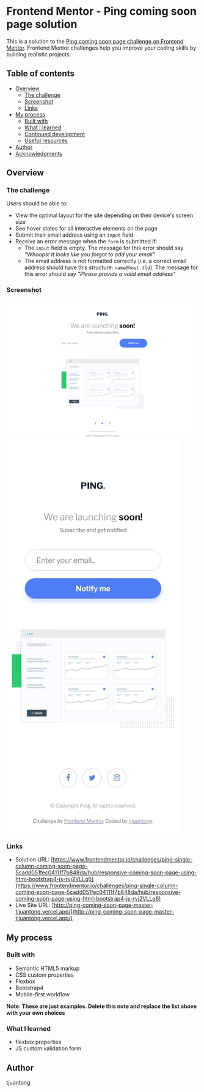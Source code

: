 # Frontend Mentor - Ping coming soon page solution

This is a solution to the [Ping coming soon page challenge on Frontend Mentor](https://www.frontendmentor.io/challenges/ping-single-column-coming-soon-page-5cadd051fec04111f7b848da). Frontend Mentor challenges help you improve your coding skills by building realistic projects. 

## Table of contents

- [Overview](#overview)
  - [The challenge](#the-challenge)
  - [Screenshot](#screenshot)
  - [Links](#links)
- [My process](#my-process)
  - [Built with](#built-with)
  - [What I learned](#what-i-learned)
  - [Continued development](#continued-development)
  - [Useful resources](#useful-resources)
- [Author](#author)
- [Acknowledgments](#acknowledgments)

## Overview

### The challenge

Users should be able to:

- View the optimal layout for the site depending on their device's screen size
- See hover states for all interactive elements on the page
- Submit their email address using an `input` field
- Receive an error message when the `form` is submitted if:
	- The `input` field is empty. The message for this error should say *"Whoops! It looks like you forgot to add your email"*
	- The email address is not formatted correctly (i.e. a correct email address should have this structure: `name@host.tld`). The message for this error should say *"Please provide a valid email address"*

### Screenshot

![Laptop View](https://github.com/tjjuantong/ping-coming-soon-page-master/blob/master/screenshots/laptop-view.jpeg)
![Mobiile View](https://github.com/tjjuantong/ping-coming-soon-page-master/blob/master/screenshots/mobile-view.jpeg)

### Links

- Solution URL: [https://www.frontendmentor.io/challenges/ping-single-column-coming-soon-page-5cadd051fec04111f7b848da/hub/responsive-coming-soon-page-using-html-bootstrap4-js-rvj2VLLq6](https://www.frontendmentor.io/challenges/ping-single-column-coming-soon-page-5cadd051fec04111f7b848da/hub/responsive-coming-soon-page-using-html-bootstrap4-js-rvj2VLLq6)
- Live Site URL: [http://ping-coming-soon-page-master-tjjuantong.vercel.app/](http://ping-coming-soon-page-master-tjjuantong.vercel.app/)

## My process

### Built with

- Semantic HTML5 markup
- CSS custom properties
- Flexbox
- Bootstrap4
- Mobile-first workflow

**Note: These are just examples. Delete this note and replace the list above with your own choices**

### What I learned
- flexbox properties
- JS custom validation form

## Author
tjuantong
